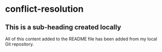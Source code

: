 # conflict-resolution

## This is a sub-heading created locally

All of this content added to the README file has been added from my local Git repository.